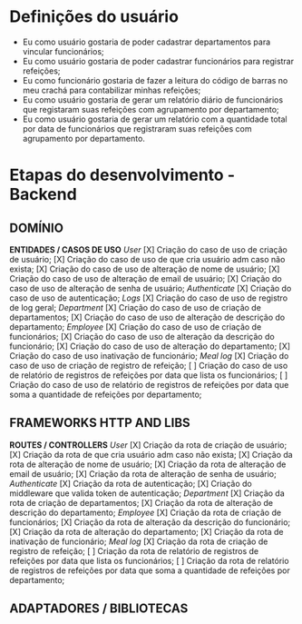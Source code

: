 # Definições do usuário
- Eu como usuário gostaria de poder cadastrar departamentos para vincular funcionários;
- Eu como usuário gostaria de poder cadastrar funcionários para registrar refeições;
- Eu como funcionário gostaria de fazer a leitura do código de barras no meu crachá para contabilizar minhas refeições;
- Eu como usuário gostaria de gerar um relatório diário de funcionários que registaram suas refeições com agrupamento por departamento;
- Eu como usuário gostaria de gerar um relatório com a quantidade total por data de funcionários que registraram suas refeições com agrupamento por departamento.

# Etapas do desenvolvimento - Backend
  ## DOMÍNIO
  **ENTIDADES / CASOS DE USO**
    *User*
      [X] Criação do caso de uso de criação de usuário;
      [X] Criação do caso de uso de que cria usuário adm caso não exista;
      [X] Criação do caso de uso de alteração de nome de usuário;
      [X] Criação do caso de uso de alteração de email de usuário;
      [X] Criação do caso de uso de alteração de senha de usuário;
    *Authenticate*
      [X] Criação do caso de uso de autenticação;
    *Logs*
      [X] Criação do caso de uso de registro de log geral;
    *Department*
      [X] Criação do caso de uso de criação de departamentos;
      [X] Criação do caso de uso de alteração de descrição do departamento;
    *Employee*
      [X] Criação do caso de uso de criação de funcionários;
      [X] Criação do caso de uso de alteração da descrição do funcionário;
      [X] Criação do caso de uso de alteração do departamento;
      [X] Criação do caso de uso inativação de funcionário;
    *Meal log*
      [X] Criação do caso de uso de criação de registro de refeição;
      [ ] Criação do caso de uso de relatório de registros de refeições por data que lista os funcionários;
      [ ] Criação do caso de uso de relatório de registros de refeições por data que soma a quantidade de refeições por departamento;

  ## FRAMEWORKS HTTP AND LIBS
  **ROUTES / CONTROLLERS**
    *User*
      [X] Criação da rota de criação de usuário;
      [X] Criação da rota de que cria usuário adm caso não exista;
      [X] Criação da rota de alteração de nome de usuário;
      [X] Criação da rota de alteração de email de usuário;
      [X] Criação da rota de alteração de senha de usuário;
    *Authenticate*
      [X] Criação da rota de autenticação;
      [X] Criação do middleware que valida token de autenticação;
    *Department*
      [X] Criação da rota de criação de departamentos;
      [X] Criação da rota de alteração de descrição do departamento;
    *Employee*
      [X] Criação da rota de criação de funcionários;
      [X] Criação da rota de alteração da descrição do funcionário;
      [X] Criação da rota de alteração do departamento;
      [X] Criação da rota de inativação de funcionário;
    *Meal log*
      [X] Criação da rota de criação de registro de refeição;
      [ ] Criação da rota de relatório de registros de refeições por data que lista os funcionários;
      [ ] Criação da rota de relatório de registros de refeições por data que soma a quantidade de refeições por departamento;

  ## ADAPTADORES / BIBLIOTECAS
